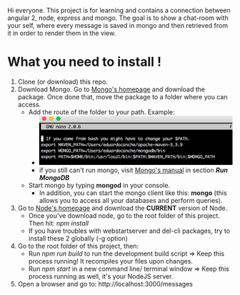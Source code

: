 Hi everyone. This project is for learning and contains a connection between angular 2, node, express and mongo. The goal is to show
a chat-room with your self, where every message is saved in mongo and then retrieved from it in order to render them in the view.

# What you need to install !

1. Clone (or download) this repo.
2. Download Mongo. Go to [Mongo's homepage](https://www.mongodb.com/ "Mongo's Homepage") and download the package. Once done that,
move the package to a folder where you can access.
    * Add the route of the folder to your path. Example:
        * ![Path to mongo](https://github.com/EddieBenji/AngularLearning/blob/master/markdown/images/MONGO_PATH.png "Path to mongo")
        * if you still can't run mongo, visit  [Mongo's manual](https://docs.mongodb.com/v3.0/tutorial/install-mongodb-on-os-x/#run-mongodb "Mongo's manual")
         in section **_Run MongoDB_**
    * Start mongo by typing **mongod** in your console.
        * In addition, you can start the mongo client like this: **mongo** (this allows you to access all your databases and
        perform queries).
3. Go to  [Node's homepage](https://nodejs.org/en/ "Node's Homepage") and download the **CURRENT** version of Node.
    * Once you've download node, go to the root folder of this project. Then hit: *npm install*
    * If you have troubles with webstartserver and del-cli packages, try to install these 2 globally (-g option)
4. Go to the root folder of this project, then:
    * Run *npm run build* to run the development build script => Keep this process running! It recompiles your files upon changes.
    * Run *npm start* in a new command line/ terminal window => Keep this process running as well, it's your NodeJS server.
5. Open a browser and go to:  http://localhost:3000/messages